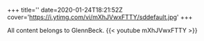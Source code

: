 +++
title=''
date=2020-01-24T18:21:52Z
cover='https://i.ytimg.com/vi/mXhJVwxFTTY/sddefault.jpg'
+++

All content belongs to GlennBeck.
{{< youtube mXhJVwxFTTY >}}
